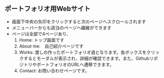 ## ポートフォリオ用Webサイト

- 画面下中央の矢印をクリックすると次のページへスクロールされます
- メニューバーからも該当のページへ繊維ができます
- ページは全部で4ページあり、
    1. Home: トップ画面です
    2. About me:　自己紹介ページです
    3. Works: 渡しの作ったポートフォリオ週となります。各ボックスをクリックするとモーダルが表示され、詳細が確認できます。また、GithubリポジトリやポートフォリオのURLへ遷移できます。
    4. Contact: お問い合わせページです。